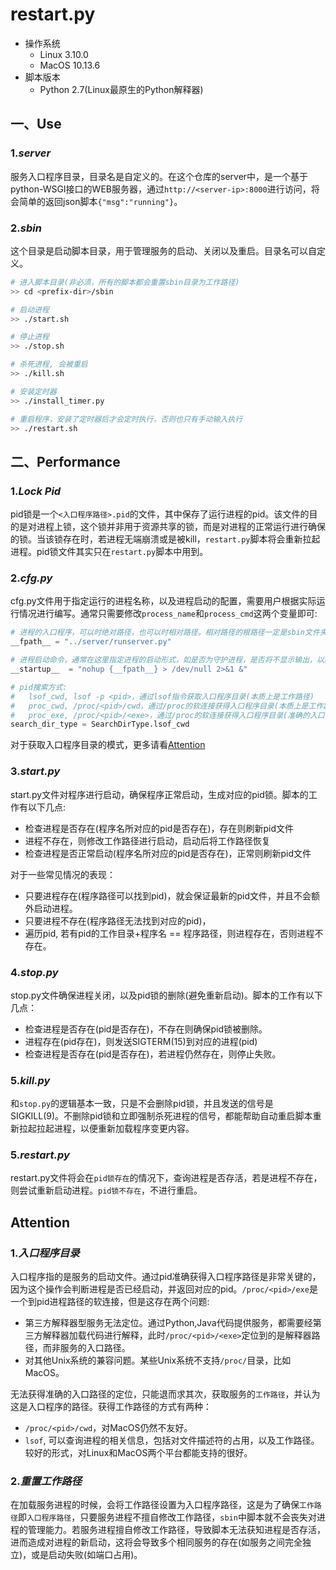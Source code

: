 # restart.py

* 操作系统
    * Linux 3.10.0
    * MacOS 10.13.6
* 脚本版本
    * Python 2.7(Linux最原生的Python解释器)

## 一、Use
### 1.*server*
服务入口程序目录，目录名是自定义的。在这个仓库的server中，是一个基于python-WSGI接口的WEB服务器，通过`http://<server-ip>:8000`进行访问，将会简单的返回json脚本`{"msg":"running"}`。

### 2.*sbin*
这个目录是启动脚本目录，用于管理服务的启动、关闭以及重启。目录名可以自定义。
```sh
# 进入脚本目录(非必须，所有的脚本都会重置sbin目录为工作路径)
>> cd <prefix-dir>/sbin

# 启动进程
>> ./start.sh

# 停止进程
>> ./stop.sh

# 杀死进程, 会被重启
>> ./kill.sh

# 安装定时器
>> ./install_timer.py

# 重启程序，安装了定时器后才会定时执行，否则也只有手动输入执行
>> ./restart.sh
```

## 二、Performance
### 1.*Lock Pid*
pid锁是一个`<入口程序路径>.pid`的文件，其中保存了运行进程的pid。该文件的目的是对进程上锁，这个锁并非用于资源共享的锁，而是对进程的正常运行进行确保的锁。当该锁存在时，若进程无端崩溃或是被kill，`restart.py`脚本将会重新拉起进程。pid锁文件其实只在`restart.py`脚本中用到。

### 2.*cfg.py*
cfg.py文件用于指定运行的进程名称，以及进程启动的配置，需要用户根据实际运行情况进行编写。通常只需要修改`process_name`和`process_cmd`这两个变量即可:
```py
# 进程的入口程序，可以时绝对路径，也可以时相对路径。相对路径的根路径一定是sbin文件夹
__fpath__ = "../server/runserver.py"

# 进程启动命令，通常在这里指定进程的启动形式，如是否为守护进程，是否将不显示输出，以及参数的指定
__startup__  = "nohup {__fpath__} > /dev/null 2>&1 &"

# pid搜索方式:
#   lsof_cwd, lsof -p <pid>，通过lsof指令获取入口程序目录(本质上是工作路径)
#   proc_cwd, /proc/<pid>/cwd，通过/proc的软连接获得入口程序目录(本质上是工作路径)
#   proc_exe, /proc/<pid>/<exe>，通过/proc的软连接获得入口程序目录(准确的入口程序目录)
search_dir_type = SearchDirType.lsof_cwd
```
对于获取入口程序目录的模式，更多请看[Attention](#Attention)

### 3.*start.py*
start.py文件对程序进行启动，确保程序正常启动，生成对应的pid锁。脚本的工作有以下几点:
* 检查进程是否存在(程序名所对应的pid是否存在)，存在则刷新pid文件
* 进程不存在，则修改工作路径进行启动，启动后将工作路径恢复
* 检查进程是否正常启动(程序名所对应的pid是否存在)，正常则刷新pid文件

对于一些常见情况的表现：
* 只要进程存在(程序路径可以找到pid)，就会保证最新的pid文件，并且不会额外启动进程。
* 只要进程不存在(程序路径无法找到对应的pid)，
* 遍历pid, 若有pid的工作目录+程序名 == 程序路径，则进程存在，否则进程不存在。

### 4.*stop.py*
stop.py文件确保进程关闭，以及pid锁的删除(避免重新启动)。脚本的工作有以下几点：
* 检查进程是否存在(pid是否存在)，不存在则确保pid锁被删除。
* 进程存在(pid存在)，则发送SIGTERM(15)到对应的进程(pid)
* 检查进程是否存在(pid是否存在)，若进程仍然存在，则停止失败。

### 5.*kill.py*
和`stop.py`的逻辑基本一致，只是不会删除pid锁，并且发送的信号是SIGKILL(9)。不删除pid锁和立即强制杀死进程的信号，都能帮助自动重启脚本重新拉起拉起进程，以便重新加载程序变更内容。

### 5.*restart.py*
restart.py文件将会在`pid锁存在`的情况下，查询进程是否存活，若是进程不存在，则尝试重新启动进程。`pid锁不存在`，不进行重启。

## Attention
### 1.*入口程序目录*
入口程序指的是服务的启动文件。通过pid准确获得入口程序路径是非常关键的，因为这个操作会判断进程是否已经启动，并返回对应的pid。`/proc/<pid>/exe`是一个到pid进程路径的软连接，但是这存在两个问题:
* 第三方解释器型服务无法定位。通过Python,Java代码提供服务，都需要经第三方解释器加载代码进行解释，此时`/proc/<pid>/<exe>`定位到的是解释器路径，而非服务的入口路径。
* 对其他Unix系统的兼容问题。某些Unix系统不支持`/proc/`目录，比如MacOS。

无法获得准确的入口路径的定位，只能退而求其次，获取服务的`工作路径`，并认为这是入口程序的路径。获得工作路径的方式有两种：
* `/proc/<pid>/cwd`，对MacOS仍然不友好。
* `lsof`, 可以查询进程的相关信息，包括对文件描述符的占用，以及工作路径。较好的形式，对Linux和MacOS两个平台都能支持的很好。

### 2.*重置工作路径*
在加载服务进程的时候，会将工作路径设置为入口程序路径，这是为了确保`工作路径`即`入口程序路径`，只要服务进程不擅自修改工作路径，`sbin`中脚本就不会丧失对进程的管理能力。若服务进程擅自修改工作路径，导致脚本无法获知进程是否存活，进而造成对进程的新启动，这将会导致多个相同服务的存在(如服务之间完全独立)，或是启动失败(如端口占用)。